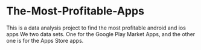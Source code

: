 # The-Most-Profitable-Apps
This is a data analysis project to find the most profitable android and ios apps 
We two data sets. One for the Google Play Market Apps, and the other one is for the Apps Store apps. 
